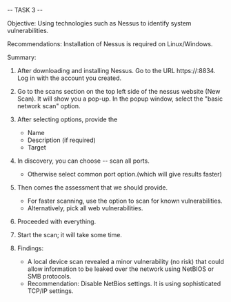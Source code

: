 -- TASK 3 --

Objective: Using technologies such as Nessus to identify system vulnerabilities. 

Recommendations: Installation of Nessus is required on Linux/Windows.

Summary: 
1. After downloading and installing Nessus. Go to the URL https://<user>:8834. Log in with the account you created.

2. Go to the scans section on the top left side of the nessus website (New Scan). It will show you a pop-up. In the popup window, select the "basic network scan" option.

3. After selecting options, provide the 
    - Name 
    - Description (if required)
    - Target 
    
4. In discovery, you can choose -- scan all ports. 
    - Otherwise select common port option.(which will give results faster)

5. Then comes the assessment that we should provide. 
    - For faster scanning, use the option to scan for known vulnerabilities. 
    - Alternatively, pick all web vulnerabilities. 

5. Proceeded with everything. 

6. Start the scan; it will take some time.

7. Findings: 
    - A local device scan revealed a minor vulnerability (no risk) that could allow information to be leaked over the network using NetBIOS or SMB protocols.
    - Recommendation: Disable NetBios settings. It is using sophisticated TCP/IP settings.
